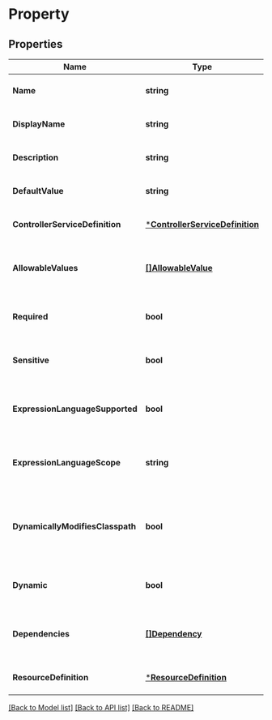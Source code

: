 # Property

## Properties
Name | Type | Description | Notes
------------ | ------------- | ------------- | -------------
**Name** | **string** | The name of the property | [optional] [default to null]
**DisplayName** | **string** | The display name | [optional] [default to null]
**Description** | **string** | The description | [optional] [default to null]
**DefaultValue** | **string** | The default value | [optional] [default to null]
**ControllerServiceDefinition** | [***ControllerServiceDefinition**](ControllerServiceDefinition.md) |  | [optional] [default to null]
**AllowableValues** | [**[]AllowableValue**](AllowableValue.md) | The allowable values for this property | [optional] [default to null]
**Required** | **bool** | Whether or not the property is required | [optional] [default to null]
**Sensitive** | **bool** | Whether or not the property is sensitive | [optional] [default to null]
**ExpressionLanguageSupported** | **bool** | Whether or not expression language is supported | [optional] [default to null]
**ExpressionLanguageScope** | **string** | The scope of expression language support | [optional] [default to null]
**DynamicallyModifiesClasspath** | **bool** | Whether or not the processor dynamically modifies the classpath | [optional] [default to null]
**Dynamic** | **bool** | Whether or not the processor is dynamic | [optional] [default to null]
**Dependencies** | [**[]Dependency**](Dependency.md) | The properties that this property depends on | [optional] [default to null]
**ResourceDefinition** | [***ResourceDefinition**](ResourceDefinition.md) |  | [optional] [default to null]

[[Back to Model list]](../README.md#documentation-for-models) [[Back to API list]](../README.md#documentation-for-api-endpoints) [[Back to README]](../README.md)

